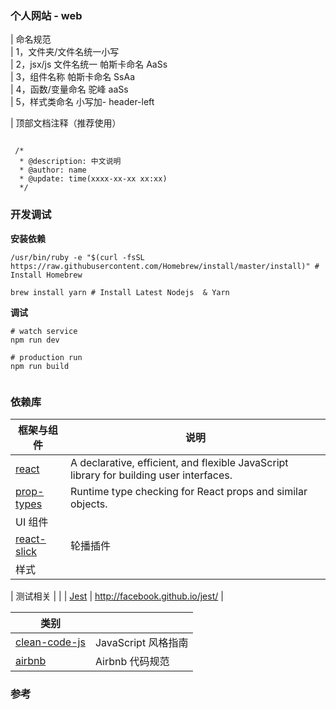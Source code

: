 ### 个人网站 - web

| 命名规范  
| 1，文件夹/文件名统一小写  
| 2，jsx/js 文件名统一 帕斯卡命名 AaSs  
| 3，组件名称 帕斯卡命名 SsAa  
| 4，函数/变量命名 驼峰 aaSs  
| 5，样式类命名 小写加- header-left

| 顶部文档注释（推荐使用）

```

 /*
  * @description: 中文说明
  * @author: name
  * @update: time(xxxx-xx-xx xx:xx)
  */

```

### 开发调试

**安装依赖**

```
/usr/bin/ruby -e "$(curl -fsSL https://raw.githubusercontent.com/Homebrew/install/master/install)" # Install Homebrew

brew install yarn # Install Latest Nodejs  & Yarn

```

**调试**

```
# watch service
npm run dev

# production run
npm run build


```

### 依赖库

| 框架与组件                                           | 说明                                                                                    |
| ---------------------------------------------------- | --------------------------------------------------------------------------------------- |
| [react](http://facebook.github.io/react)             | A declarative, efficient, and flexible JavaScript library for building user interfaces. |
| [prop-types](https://github.com/facebook/prop-types) | Runtime type checking for React props and similar objects.                              |
| UI 组件                                              |                                                                                         |
| [react-slick](https://github.com/akiran/react-slick) | 轮播插件                                                                                |
| 样式                                                 |                                                                                         |

| 测试相关 | |
| [Jest](http://facebook.github.io/jest/) | http://facebook.github.io/jest/ |

| 类别                                                       |                     |
| ---------------------------------------------------------- | ------------------- |
| [clean-code-js](https://github.com/alivebao/clean-code-js) | JavaScript 风格指南 |
| [airbnb](https://github.com/airbnb/javascript)             | Airbnb 代码规范     |

### 参考
